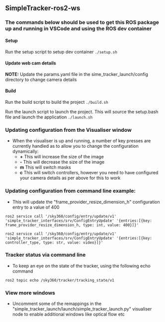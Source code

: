 ## SimpleTracker-ros2-ws

### The commands below should be used to get this ROS package up and running in VSCode and using the ROS dev container

#### Setup 
Run the setup script to setup dev container
`./setup.sh`

#### Update web cam details

**NOTE:** Update the params.yaml file in the sime_tracker_launch/config directory to change camera details

#### Build

Run the build script to build the project
`./build.sh`

Run the launch script to launch the project. This will source the setup.bash file and launch the application
`./launch.sh`

### Updating configuration from the Visualiser window

* When the visualiser is up and running, a number of key presses are currently handled as to allow you to change the configuration dynamically:
  * **+** This will increase the size of the image
  * **-** This will decrease the size of the image
  * **m** This will switch masks
  * **c** This will switch controllers, however you need to have configured your camera details as per above for this to work

### Updating configuration from command line example:

* This will update the "frame_provider_resize_dimension_h" configuration entry to a value of 400

`ros2 service call '/sky360/config/entry/update/v1' 'simple_tracker_interfaces/srv/ConfigEntryUpdate' '{entries:[{key: frame_provider_resize_dimension_h, type: int, value: 400}]}'`

`ros2 service call '/sky360/config/entry/update/v1' 'simple_tracker_interfaces/srv/ConfigEntryUpdate' '{entries:[{key: controller_type, type: str, value: video}]}'`

### Tracker status via command line

* To keep an eye on the state of the tracker, using the following echo command

`ros2 topic echo /sky360/tracker/tracking_state/v1`

### View more windows

* Uncomment some of the remappings in the "simple_tracker_launch/launch/simple_tracker_launch.py" visualiser node to enable additional windows like optical flow etc
